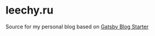 # leechy.ru

Source for my personal blog based on [Gatsby Blog Starter](https://github.com/gatsbyjs/gatsby-starter-blog)
